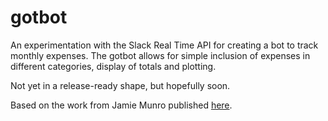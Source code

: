 # gotbot

An experimentation with the Slack Real Time API for creating a bot to track monthly expenses. The gotbot allows for simple inclusion of expenses in different categories, display of totals and plotting. 

Not yet in a release-ready shape, but hopefully soon.

Based on the work from Jamie Munro published <a href = https://code.tutsplus.com/articles/building-a-slack-bot-using-python--cms-29668>here</a>.
